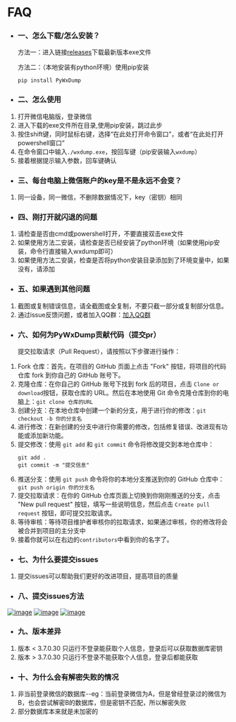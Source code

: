 # FAQ

- ### 一、怎么下载/怎么安装？

  方法一：进入链接[releases](https://github.com/xaoyaoo/PyWxDump/releases)下载最新版本exe文件

  方法二：（本地安装有python环境）使用pip安装
    ```
    pip install PyWxDump
    ```

- ### 二、怎么使用


1. 打开微信电脑版，登录微信
2. 进入下载的exe文件所在目录,使用pip安装，跳过此步
3. 按住shift键，同时鼠标右键，选择“在此处打开命令窗口”，或者“在此处打开powershell窗口”
4. 在命令窗口中输入`./wxdump.exe`，按回车键（pip安装输入`wxdump`）
5. 接着根据提示输入参数，回车键确认

- ### 三、每台电脑上微信账户的key是不是永远不会变？

1. 同一设备，同一微信，不删除数据情况下，key（密钥）相同

- ### 四、刚打开就闪退的问题


1. 请检查是否由cmd或powershell打开，不要直接双击exe文件
2. 如果使用方法二安装，请检查是否已经安装了python环境（如果使用pip安装，命令行直接输入wxdump即可）
3. 如果使用方法二安装，检查是否将python安装目录添加到了环境变量中，如果没有，请添加

- ### 五、如果遇到其他问题

1. 截图或复制错误信息，请全截图或全复制，不要只截一部分或复制部分信息。
2. 通过issue反馈问题，或者加入QQ群：[加入QQ群](https://s.xaoyo.top/gOLUDl)

- ### 六、如何为PyWxDump贡献代码（提交pr）

  提交拉取请求（Pull Request），请按照以下步骤进行操作：

1. Fork 仓库：首先，在项目的 GitHub 页面上点击 "Fork" 按钮，将项目的代码仓库 fork 到你自己的 GitHub 账号下。
2. 克隆仓库：在你自己的 GitHub 账号下找到 fork 后的项目，点击 `Clone or download`按钮，获取仓库的 URL。然后在本地使用 Git
   命令克隆仓库到你的电脑上：`git clone 仓库的URL`
3. 创建分支：在本地仓库中创建一个新的分支，用于进行你的修改：`git checkout -b 你的分支名`
4. 进行修改：在新创建的分支中进行你需要的修改，包括修复错误、改进现有功能或添加新功能。
5. 提交修改：使用 `git add` 和 `git commit` 命令将修改提交到本地仓库中：
   ```
   git add .
   git commit -m "提交信息"
   ```
6. 推送分支：使用 `git push` 命令将你的本地分支推送到你的 GitHub 仓库中：`git push origin 你的分支名`
7. 提交拉取请求：在你的 GitHub 仓库页面上切换到你刚刚推送的分支，点击 "New pull request"
   按钮，填写一些说明信息，然后点击 `Create pull request`
   按钮，即可提交拉取请求。
8. 等待审核：等待项目维护者审核你的拉取请求，如果通过审核，你的修改将会被合并到项目的主分支中
9. 接着你就可以在右边的`contributors`中看到你的名字了。

- ### 七、为什么要提交issues

1. 提交issues可以帮助我们更好的改进项目，提高项目的质量

- ### 八、提交issues方法

[![image](https://github.com/xaoyaoo/PyWxDump/assets/37209452/22d15ea6-05d6-4f30-8b24-04a51a59d56d)](https://github.com/xaoyaoo/PyWxDump/issues)
[![image](https://github.com/xaoyaoo/PyWxDump/assets/37209452/9bdc2961-694a-4104-a1c7-05403220c0fe)](https://github.com/xaoyaoo/PyWxDump/issues)
[![image](https://github.com/xaoyaoo/PyWxDump/assets/37209452/be1d8913-5a6e-4fff-9fcd-00edb33d255b)](https://github.com/xaoyaoo/PyWxDump/issues)

- ### 九、版本差异

1. 版本 < 3.7.0.30 只运行不登录能获取个人信息，登录后可以获取数据库密钥
2. 版本 > 3.7.0.30 只运行不登录不能获取个人信息，登录后都能获取

- ### 十、为什么会有解密失败的情况

1. 非当前登录微信的数据库--eg：当前登录微信为A，但是曾经登录过的微信为B，也会尝试解密B的数据库，但是密钥不匹配，所以解密失败
2. 部分数据库本来就是未加密的